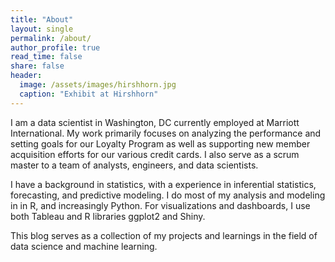 ```yaml
---
title: "About"
layout: single
permalink: /about/
author_profile: true
read_time: false
share: false
header:
  image: /assets/images/hirshhorn.jpg
  caption: "Exhibit at Hirshhorn"
---
```



I am a data scientist in Washington, DC currently employed at Marriott International. My work primarily focuses on analyzing the performance and setting goals for our Loyalty Program as well as supporting new member acquisition efforts for our various credit cards. I also serve as a scrum master to a team of analysts, engineers, and data scientists.

I have a background in statistics, with a experience in inferential statistics, forecasting, and predictive modeling. I do most of my analysis and modeling in  in R, and increasingly Python. For visualizations and dashboards, I use both Tableau and R libraries ggplot2 and Shiny.

This blog serves as a collection of my projects and learnings in the field of data science and machine learning.
